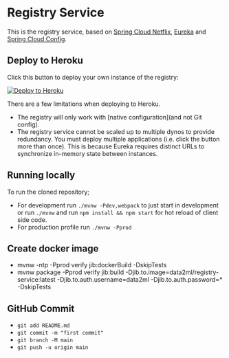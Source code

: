 # Registry Service

This is the registry service, based on [Spring Cloud Netflix](https://cloud.spring.io/spring-cloud-netflix/), [Eureka](https://github.com/Netflix/eureka) and [Spring Cloud Config](https://cloud.spring.io/spring-cloud-config/).


## Deploy to Heroku

Click this button to deploy your own instance of the registry:

[![Deploy to Heroku](https://www.herokucdn.com/deploy/button.png)](https://heroku.com/deploy)

There are a few limitations when deploying to Heroku.

- The registry will only work with [native configuration](and not Git config).
- The registry service cannot be scaled up to multiple dynos to provide redundancy. You must deploy multiple applications (i.e. click the button more than once). This is because Eureka requires distinct URLs to synchronize in-memory state between instances.

## Running locally

To run the cloned repository;

- For development run `./mvnw -Pdev,webpack` to just start in development or run `./mvnw` and run `npm install && npm start` for hot reload of client side code.
- For production profile run `./mvnw -Pprod`

## Create docker image

- mvnw -ntp -Pprod verify jib:dockerBuild -DskipTests
- mvnw package -Pprod verify jib:build -Djib.to.image=data2ml/registry-service:latest -Djib.to.auth.username=data2ml -Djib.to.auth.password=* -DskipTests



## GitHub Commit 

- `git add README.md`
- `git commit -m "first commit"`
- `git branch -M main`
- `git push -u origin main`
